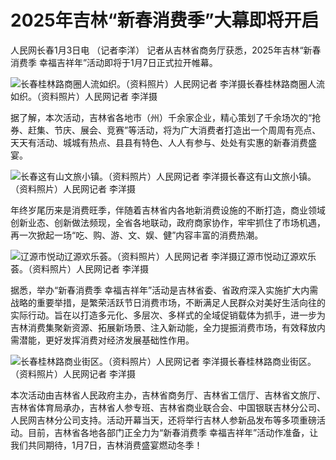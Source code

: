 # 2025年吉林“新春消费季”大幕即将开启

人民网长春1月3日电 （记者李洋） 记者从吉林省商务厅获悉，2025年吉林“新春消费季 幸福吉祥年”活动即将于1月7日正式拉开帷幕。

![长春桂林路商圈人流如织。（资料照片）人民网记者
李洋摄](https://k.sinaimg.cn/n/spider20250104/284/w650h434/20250104/ee1e-71b169e24d0dd8d11d1f6e1ac4e26691.png/w700d1q75cms.jpg?by=cms_fixed_width)长春桂林路商圈人流如织。（资料照片）人民网记者
李洋摄

据了解，本次活动，吉林省各地市（州）千余家企业，精心策划了千余场次的“抢券、赶集、节庆、展会、竞赛”等活动，将为广大消费者打造出一个周周有亮点、天天有活动、城城有热点、县县有特色、人人有参与、处处有实惠的新春消费盛宴。

![长春这有山文旅小镇。（资料照片）人民网记者
李洋摄](https://k.sinaimg.cn/n/spider20250104/338/w650h488/20250104/8e3c-c9f624e55886ed1b56321eae52638b87.png/w700d1q75cms.jpg?by=cms_fixed_width)长春这有山文旅小镇。（资料照片）人民网记者
李洋摄

年终岁尾历来是消费旺季，伴随着吉林省内各地新消费设施的不断打造，商业领域创新业态、创新做法频现，全省各地联动，政府商家协作，牢牢抓住了市场机遇，再一次掀起一场“吃、购、游、文、娱、健”内容丰富的消费热潮。

![辽源市悦动辽源欢乐荟。（资料照片）人民网记者
李洋摄](https://k.sinaimg.cn/n/spider20250104/283/w650h433/20250104/f1ad-818767f60c6714999e9accddaaa3986f.png/w700d1q75cms.jpg?by=cms_fixed_width)辽源市悦动辽源欢乐荟。（资料照片）人民网记者
李洋摄

据悉，举办“新春消费季
幸福吉祥年”活动是吉林省委、省政府深入实施扩大内需战略的重要举措，是繁荣活跃节日消费市场，不断满足人民群众对美好生活向往的实际行动。旨在以打造多元化、多层次、多样式的全域促销载体为抓手，进一步为吉林消费集聚新资源、拓展新场景、注入新动能，全力提振消费市场，有效释放内需潜能，更好发挥消费对经济发展基础性作用。

![长春桂林路商业街区。（资料照片）人民网记者
李洋摄](https://k.sinaimg.cn/n/spider20250104/337/w650h487/20250104/449e-04e167f45899ae3431c62bff3442634f.png/w700d1q75cms.jpg?by=cms_fixed_width)长春桂林路商业街区。（资料照片）人民网记者
李洋摄

本次活动由吉林省人民政府主办，吉林省商务厅、吉林省工信厅、吉林省文旅厅、吉林省体育局承办，吉林省人参专班、吉林省商业联合会、中国银联吉林分公司、人民网吉林分公司支持。活动开幕当天，还将举行吉林人参新品发布等多项重磅活动。目前，吉林省各地各部门正全力为“新春消费季
幸福吉祥年”活动作准备，让我们共同期待，1月7日，吉林消费盛宴燃动冬季！

